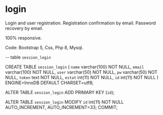 # login

Login and user registration.
Registration confirmation by email.
Password recovery by email.

100% responsive.

Code: Bootstrap 5, Css, Php 8, Mysql.


-- table `session_login`

CREATE TABLE `session_login` (
  `name` varchar(100) NOT NULL,
  `email` varchar(100) NOT NULL,
  `user` varchar(50) NOT NULL,
  `pw` varchar(50) NOT NULL,
  `token` text NOT NULL,
  `estat` int(11) NOT NULL,
  `id` int(11) NOT NULL
) ENGINE=InnoDB DEFAULT CHARSET=utf8;

ALTER TABLE `session_login`
  ADD PRIMARY KEY (`id`);

ALTER TABLE `session_login`
  MODIFY `id` int(11) NOT NULL AUTO_INCREMENT, AUTO_INCREMENT=33;
COMMIT;




